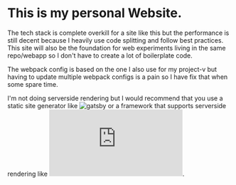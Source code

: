# This is my personal Website.

The tech stack is complete overkill for a site like this but the performance is still decent because I heavily use code splitting and follow best practices.
This site will also be the foundation for web experiments living in the same repo/webapp so I don't have to create a lot of boilerplate code.

The webpack config is based on the one I also use for my project-v but having to update multiple webpack configs is a pain so I have fix that when some spare time.

I'm not doing serverside rendering but I would recommend that you use a static site generator like ![gatsby](https://github.com/gatsbyjs/gatsby) or a framework that supports serverside rendering like ![next.js](https://github.com/zeit/next.js).
